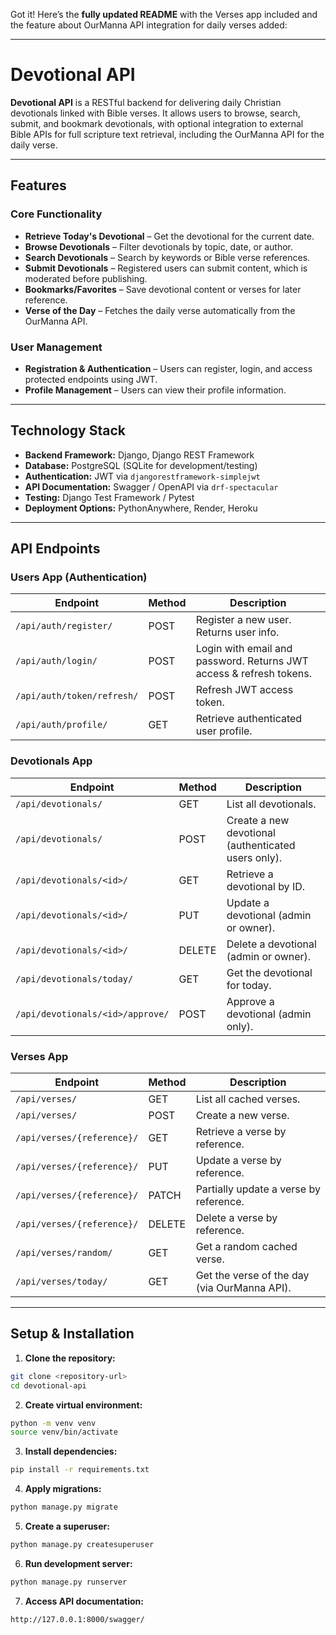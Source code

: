Got it! Here’s the **fully updated README** with the Verses app included and the feature about OurManna API integration for daily verses added:

---

# Devotional API

**Devotional API** is a RESTful backend for delivering daily Christian devotionals linked with Bible verses.
It allows users to browse, search, submit, and bookmark devotionals, with optional integration to external Bible APIs for full scripture text retrieval, including the OurManna API for the daily verse.

---

## Features

### Core Functionality

* **Retrieve Today's Devotional** – Get the devotional for the current date.
* **Browse Devotionals** – Filter devotionals by topic, date, or author.
* **Search Devotionals** – Search by keywords or Bible verse references.
* **Submit Devotionals** – Registered users can submit content, which is moderated before publishing.
* **Bookmarks/Favorites** – Save devotional content or verses for later reference.
* **Verse of the Day** – Fetches the daily verse automatically from the OurManna API.

### User Management

* **Registration & Authentication** – Users can register, login, and access protected endpoints using JWT.
* **Profile Management** – Users can view their profile information.

---

## Technology Stack

* **Backend Framework:** Django, Django REST Framework
* **Database:** PostgreSQL (SQLite for development/testing)
* **Authentication:** JWT via `djangorestframework-simplejwt`
* **API Documentation:** Swagger / OpenAPI via `drf-spectacular`
* **Testing:** Django Test Framework / Pytest
* **Deployment Options:** PythonAnywhere, Render, Heroku

---

## API Endpoints

### Users App (Authentication)

| Endpoint                   | Method | Description                                                         |
| -------------------------- | ------ | ------------------------------------------------------------------- |
| `/api/auth/register/`      | POST   | Register a new user. Returns user info.                             |
| `/api/auth/login/`         | POST   | Login with email and password. Returns JWT access & refresh tokens. |
| `/api/auth/token/refresh/` | POST   | Refresh JWT access token.                                           |
| `/api/auth/profile/`       | GET    | Retrieve authenticated user profile.                                |

### Devotionals App

| Endpoint                         | Method | Description                                         |
| -------------------------------- | ------ | --------------------------------------------------- |
| `/api/devotionals/`              | GET    | List all devotionals.                               |
| `/api/devotionals/`              | POST   | Create a new devotional (authenticated users only). |
| `/api/devotionals/<id>/`         | GET    | Retrieve a devotional by ID.                        |
| `/api/devotionals/<id>/`         | PUT    | Update a devotional (admin or owner).               |
| `/api/devotionals/<id>/`         | DELETE | Delete a devotional (admin or owner).               |
| `/api/devotionals/today/`        | GET    | Get the devotional for today.                       |
| `/api/devotionals/<id>/approve/` | POST   | Approve a devotional (admin only).                  |

### Verses App

| Endpoint                   | Method | Description                                  |
| -------------------------- | ------ | -------------------------------------------- |
| `/api/verses/`             | GET    | List all cached verses.                      |
| `/api/verses/`             | POST   | Create a new verse.                          |
| `/api/verses/{reference}/` | GET    | Retrieve a verse by reference.               |
| `/api/verses/{reference}/` | PUT    | Update a verse by reference.                 |
| `/api/verses/{reference}/` | PATCH  | Partially update a verse by reference.       |
| `/api/verses/{reference}/` | DELETE | Delete a verse by reference.                 |
| `/api/verses/random/`      | GET    | Get a random cached verse.                   |
| `/api/verses/today/`       | GET    | Get the verse of the day (via OurManna API). |

---

## Setup & Installation

1. **Clone the repository:**

```bash
git clone <repository-url>
cd devotional-api
```

2. **Create virtual environment:**

```bash
python -m venv venv
source venv/bin/activate  
```

3. **Install dependencies:**

```bash
pip install -r requirements.txt
```

4. **Apply migrations:**

```bash
python manage.py migrate
```

5. **Create a superuser:**

```bash
python manage.py createsuperuser
```

6. **Run development server:**

```bash
python manage.py runserver
```

7. **Access API documentation:**

```
http://127.0.0.1:8000/swagger/
```


